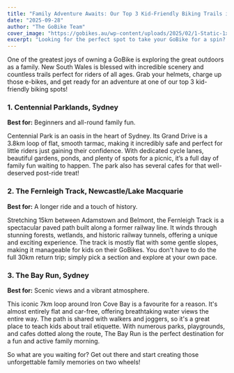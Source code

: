 ```yaml
---
title: "Family Adventure Awaits: Our Top 3 Kid-Friendly Biking Trails in NSW"
date: "2025-09-28"
author: "The GoBike Team"
cover_image: "https://gobikes.au/wp-content/uploads/2025/02/1-Static-1x1-1-1.webp"
excerpt: "Looking for the perfect spot to take your GoBike for a spin? We've rounded up three of the best family-friendly biking trails in New South Wales that are perfect for young riders."
---
```


One of the greatest joys of owning a GoBike is exploring the great outdoors as a family. New South Wales is blessed with incredible scenery and countless trails perfect for riders of all ages. Grab your helmets, charge up those e-bikes, and get ready for an adventure at one of our top 3 kid-friendly biking spots!

### 1. Centennial Parklands, Sydney

**Best for:** Beginners and all-round family fun.

Centennial Park is an oasis in the heart of Sydney. Its Grand Drive is a 3.8km loop of flat, smooth tarmac, making it incredibly safe and perfect for little riders just gaining their confidence. With dedicated cycle lanes, beautiful gardens, ponds, and plenty of spots for a picnic, it’s a full day of family fun waiting to happen. The park also has several cafes for that well-deserved post-ride treat!

### 2. The Fernleigh Track, Newcastle/Lake Macquarie

**Best for:** A longer ride and a touch of history.

Stretching 15km between Adamstown and Belmont, the Fernleigh Track is a spectacular paved path built along a former railway line. It winds through stunning forests, wetlands, and historic railway tunnels, offering a unique and exciting experience. The track is mostly flat with some gentle slopes, making it manageable for kids on their GoBikes. You don't have to do the full 30km return trip; simply pick a section and explore at your own pace.

### 3. The Bay Run, Sydney

**Best for:** Scenic views and a vibrant atmosphere.

This iconic 7km loop around Iron Cove Bay is a favourite for a reason. It's almost entirely flat and car-free, offering breathtaking water views the entire way. The path is shared with walkers and joggers, so it's a great place to teach kids about trail etiquette. With numerous parks, playgrounds, and cafes dotted along the route, The Bay Run is the perfect destination for a fun and active family morning.

So what are you waiting for? Get out there and start creating those unforgettable family memories on two wheels!